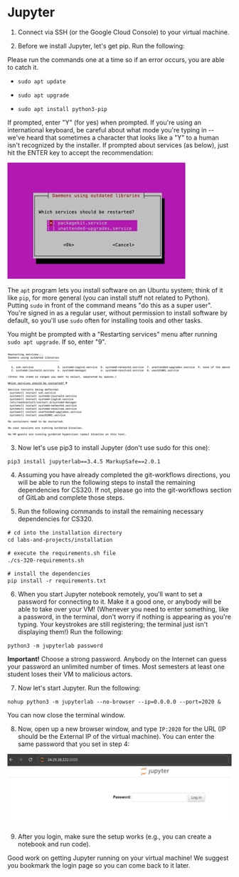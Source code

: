 # Jupyter

1. Connect via SSH (or the Google Cloud Console) to your virtual machine.

2. Before we install Jupyter, let's get pip.  Run the following:

Please run the commands one at a time so if an error occurs, you are able to catch it. 

- `sudo apt update`

- `sudo apt upgrade`

- `sudo apt install python3-pip`

If prompted, enter "Y" (for yes) when prompted.  If you're using an
international keyboard, be careful about what mode you're typing in --
we've heard that sometimes a character that looks like a "Y" to a
human isn't recognized by the installer.  If prompted about services (as below), just hit the ENTER key to accept the recommendation:

<img src="img/28.png" width=400>

The `apt` program lets you install software on an Ubuntu system; think
of it like `pip`, for more general (you can install stuff not related
to Python).  Putting `sudo` in front of the command means "do this as
a super user".  You're signed in as a regular user, without permission
to install software by default, so you'll use `sudo` often for
installing tools and other tasks.

You might be prompted with a "Restarting services" menu after running `sudo apt upgrade`.  If so, enter "9". 

<img src="img/31.png" width=700>

3. Now let's use pip3 to install Jupyter (don't use sudo for this one):

```
pip3 install jupyterlab==3.4.5 MarkupSafe==2.0.1
```
4. Assuming you have already completed the git-workflows directions, you will be able to run the following steps to install the remaining dependencies for CS320. If not, please go into the git-workflows section of GitLab and complete those steps.

5. Run the following commands to install the remaining necessary dependencies for CS320.

```
# cd into the installation directory
cd labs-and-projects/installation
```

```
# execute the requirements.sh file
./cs-320-requirements.sh
```

```
# install the dependencies
pip install -r requirements.txt
```


6. When you start Jupyter notebook remotely, you'll want to set a
password for connecting to it.  Make it a good one, or anybody will be
able to take over your VM! (Whenever you need to enter something, like a password, 
in the terminal, don't worry if nothing is appearing as you're typing. Your keystrokes 
are still registering; the terminal just isn't displaying them!) 
Run the following:

```
python3 -m jupyterlab password
```

**Important!** Choose a strong password.  Anybody on the Internet can
  guess your password an unlimited number of times.  Most semesters at
  least one student loses their VM to malicious actors.

7. Now let's start Jupyter.  Run the following:

```
nohup python3 -m jupyterlab --no-browser --ip=0.0.0.0 --port=2020 &
```

You can now close the terminal window.

8. Now, open up a new browser window, and type `IP:2020` for the URL
(IP should be the External IP of the virtual machine).  You can enter
the same password that you set in step 4:

<img src="img/26.png" width=600>

9. After you login, make sure the setup works (e.g., you can create a
notebook and run code).

Good work on getting Jupyter running on your virtual machine!  We
suggest you bookmark the login page so you can come back to it later.

